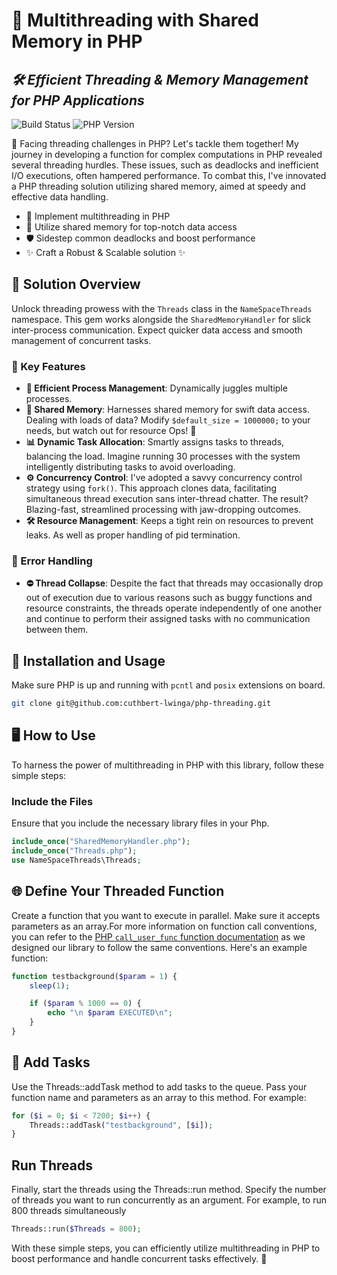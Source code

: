 # 🚀 Multithreading with Shared Memory in PHP
## _🛠️ Efficient Threading & Memory Management for PHP Applications_

![Build Status](https://img.shields.io/badge/build-passing-brightgreen) ![PHP Version](https://img.shields.io/badge/php-^8.4-blue) 

🤔 Facing threading challenges in PHP? Let's tackle them together! My journey in developing a function for complex computations in PHP revealed several threading hurdles. These issues, such as deadlocks and inefficient I/O executions, often hampered performance. To combat this, I've innovated a PHP threading solution utilizing shared memory, aimed at speedy and effective data handling.

- 🧵 Implement multithreading in PHP
- 💾 Utilize shared memory for top-notch data access
- 🛡️ Sidestep common deadlocks and boost performance
- ✨ Craft a Robust & Scalable solution ✨

## 📖 Solution Overview

Unlock threading prowess with the `Threads` class in the `NameSpaceThreads` namespace. This gem works alongside the `SharedMemoryHandler` for slick inter-process communication. Expect quicker data access and smooth management of concurrent tasks. 

### 🌟 Key Features

- **🔄 Efficient Process Management**: Dynamically juggles multiple processes.
- **💽 Shared Memory**: Harnesses shared memory for swift data access. Dealing with loads of data? Modify `$default_size = 1000000;` to your needs, but watch out for resource Ops! 🚨
- **📊 Dynamic Task Allocation**: Smartly assigns tasks to threads, balancing the load. Imagine running 30 processes with the system intelligently distributing tasks to avoid overloading.
- **⚙️ Concurrency Control**: I've adopted a savvy concurrency control strategy using `fork()`. This approach clones data, facilitating simultaneous thread execution sans inter-thread chatter. The result? Blazing-fast, streamlined processing with jaw-dropping outcomes.
- **🛠️ Resource Management**: Keeps a tight rein on resources to prevent leaks. As well as proper handling of pid termination.

### 🔫 Error Handling
- **⛔ Thread Collapse**: Despite the fact that threads may occasionally drop out of execution due to various reasons such as buggy functions and resource constraints, the threads operate independently of one another and continue to perform their assigned tasks with no communication between them.

## 📲 Installation and Usage

Make sure PHP is up and running with `pcntl` and `posix` extensions on board.

```sh
git clone git@github.com:cuthbert-lwinga/php-threading.git
```
## 🖥️ How to Use

To harness the power of multithreading in PHP with this library, follow these simple steps:

### Include the Files

Ensure that you include the necessary library files in your Php.

```php
include_once("SharedMemoryHandler.php");
include_once("Threads.php");
use NameSpaceThreads\Threads;
```

## 🌐 Define Your Threaded Function

Create a function that you want to execute in parallel. Make sure it accepts parameters as an array.For more information on function call conventions, you can refer to the [PHP `call_user_func` function documentation](https://www.php.net/manual/en/function.call-user-func.php) as we designed our library to follow the same conventions. Here's an example function:

```php
function testbackground($param = 1) {
    sleep(1);

    if ($param % 1000 == 0) {
        echo "\n $param EXECUTED\n";
    }
}
```

## 📑 Add Tasks

Use the Threads::addTask method to add tasks to the queue. Pass your function name and parameters as an array to this method. For example:

```php
for ($i = 0; $i < 7200; $i++) {
    Threads::addTask("testbackground", [$i]);
}

```

## Run Threads

Finally, start the threads using the Threads::run method. Specify the number of threads you want to run concurrently as an argument. For example, to run 800 threads simultaneously

```php
Threads::run($Threads = 800);
```

With these simple steps, you can efficiently utilize multithreading in PHP to boost performance and handle concurrent tasks effectively. 🚀
